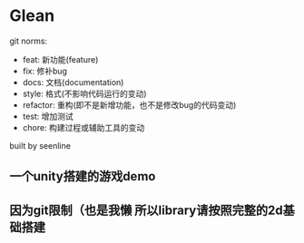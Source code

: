 # Glean


git norms:

- feat: 新功能(feature)
- fix: 修补bug
- docs: 文档(documentation)
- style: 格式(不影响代码运行的变动)
- refactor: 重构(即不是新增功能，也不是修改bug的代码变动)
- test: 增加测试
- chore: 构建过程或辅助工具的变动

built by seenline

## 一个unity搭建的游戏demo

## 因为git限制（也是我懒 所以library请按照完整的2d基础搭建
